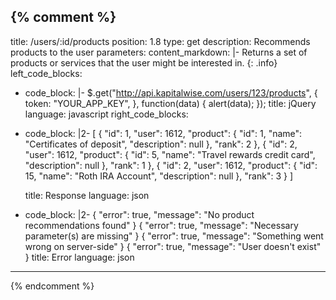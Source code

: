 {% comment %}
---
title: /users/:id/products
position: 1.8
type: get
description: Recommends products to the user
parameters:
content_markdown: |-
  Returns a set of products or services that the user might be interested in. 
  {: .info}
left_code_blocks:
  - code_block: |-
      $.get("http://api.kapitalwise.com/users/123/products", {
        token: "YOUR_APP_KEY",
      }, function(data) {
        alert(data);
      });
    title: jQuery
    language: javascript
right_code_blocks:
  - code_block: |2-
       [
        {
         "id": 1,
         "user": 1612,
         "product": {
            "id": 1,
            "name": "Certificates of deposit",
            "description": null
          },
         "rank": 2
        },
        {
         "id": 2,
         "user": 1612,
         "product": {
            "id": 5,
            "name": "Travel rewards credit card",
            "description": null
         },
         "rank": 1
        },
        {
         "id": 2,
         "user": 1612,
         "product": {
            "id": 15,
            "name": "Roth IRA Account",
            "description": null
         },
         "rank": 3
        }
       ]

    title: Response
    language: json
  - code_block: |2-
      {
        "error": true,
        "message": "No product recommendations found"
      }
      {
        "error": true,
        "message": "Necessary parameter(s) are missing"
      }
      {
        "error": true,
        "message": "Something went wrong on server-side"
      }
      {
        "error": true,
        "message": "User doesn\'t exist"
      }
    title: Error
    language: json
---
{% endcomment %}
